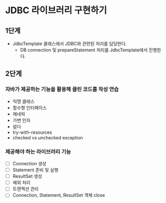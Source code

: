 # JDBC 라이브러리 구현하기

## 1단계
- JdbcTemplate 클래스에서 JDBC와 관련된 처리를 담당한다.
  - DB connection 및 prepareStatement 처리를 JdbcTemplate에서 진행한다.

## 2단계

### 자바가 제공하는 기능을 활용해 클린 코드를 작성 연습
- 익명 클래스
- 함수형 인터페이스
- 제네릭
- 가변 인자
- 람다
- try-with-resources
- checked vs unchecked exception

### 제공해야 하는 라이브러리 기능
  - [ ] Connection 생성
  - [ ] Statement 준비 및 실행
  - [ ] ResultSet 생성
  - [ ] 예외 처리
  - [ ] 트랜잭션 관리
  - [ ] Connection, Statement, ResultSet 객체 close